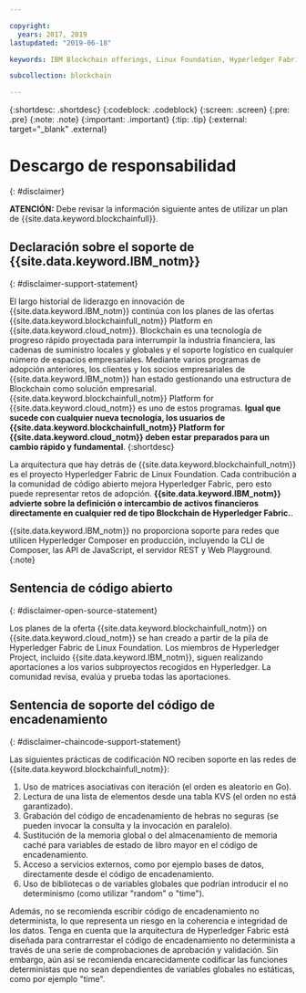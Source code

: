 ```yaml
---

copyright:
  years: 2017, 2019
lastupdated: "2019-06-18"

keywords: IBM Blockchain offerings, Linux Foundation, Hyperledger Fabric, open source, community contribution

subcollection: blockchain

---
```


{:shortdesc: .shortdesc}
{:codeblock: .codeblock}
{:screen: .screen}
{:pre: .pre}
{:note: .note}
{:important: .important}
{:tip: .tip}
{:external: target="_blank" .external}

# Descargo de responsabilidad
{: #disclaimer}

**ATENCIÓN:** Debe revisar la información siguiente antes de utilizar un plan de {{site.data.keyword.blockchainfull}}.

## Declaración sobre el soporte de {{site.data.keyword.IBM_notm}}
{: #disclaimer-support-statement}

El largo historial de liderazgo en innovación de {{site.data.keyword.IBM_notm}} continúa con los planes de las ofertas {{site.data.keyword.blockchainfull_notm}} Platform en {{site.data.keyword.cloud_notm}}. Blockchain es una tecnología de progreso rápido proyectada para interrumpir la industria financiera, las cadenas de suministro locales y globales y el soporte logístico en cualquier número de espacios empresariales. Mediante varios programas de adopción anteriores, los clientes y los socios empresariales de {{site.data.keyword.IBM_notm}} han estado gestionando una estructura de Blockchain como solución empresarial. {{site.data.keyword.blockchainfull_notm}} Platform for {{site.data.keyword.cloud_notm}} es uno de estos programas. **Igual que sucede con cualquier nueva tecnología, los usuarios de {{site.data.keyword.blockchainfull_notm}} Platform for {{site.data.keyword.cloud_notm}} deben estar preparados para un cambio rápido y fundamental**.
{:shortdesc}

La arquitectura que hay detrás de {{site.data.keyword.blockchainfull_notm}} es el proyecto Hyperledger Fabric de Linux Foundation. Cada contribución a la comunidad de código abierto mejora Hyperledger Fabric, pero esto puede representar retos de adopción. **{{site.data.keyword.IBM_notm}} advierte sobre la definición o intercambio de activos financieros<!--, or any assets of value,--> directamente en cualquier red de tipo Blockchain de Hyperledger Fabric.**.

{{site.data.keyword.IBM_notm}} no proporciona soporte para redes que utilicen Hyperledger Composer en producción, incluyendo la CLI de Composer, las API de JavaScript, el servidor REST y Web Playground.
{:note}

## Sentencia de código abierto
{: #disclaimer-open-source-statement}

Los planes de la oferta {{site.data.keyword.blockchainfull_notm}} on {{site.data.keyword.cloud_notm}} se han creado a partir de la pila de Hyperledger Fabric de Linux Foundation. Los miembros de Hyperledger Project, incluido {{site.data.keyword.IBM_notm}}, siguen realizando aportaciones a los varios subproyectos recogidos en Hyperledger.  La comunidad revisa, evalúa y prueba todas las aportaciones.

## Sentencia de soporte del código de encadenamiento
{: #disclaimer-chaincode-support-statement}

Las siguientes prácticas de codificación NO reciben soporte en las redes de {{site.data.keyword.blockchainfull_notm}}:

1. Uso de matrices asociativas con iteración (el orden es aleatorio en Go).
2. Lectura de una lista de elementos desde una tabla KVS (el orden no está garantizado).
3. Grabación del código de encadenamiento de hebras no seguras (se pueden invocar la consulta y la invocación en paralelo).
4. Sustitución de la memoria global o del almacenamiento de memoria caché para variables de estado de libro mayor en el código de encadenamiento.
5. Acceso a servicios externos, como por ejemplo bases de datos, directamente desde el código de encadenamiento.
6. Uso de bibliotecas o de variables globales que podrían introducir el no determinismo (como utilizar "random" o "time").

Además, no se recomienda escribir código de encadenamiento no determinista, lo que representa un riesgo en la coherencia e integridad de los datos. Tenga en cuenta que la arquitectura de Hyperledger Fabric está diseñada para contrarrestar el código de encadenamiento no determinista a través de una serie de comprobaciones de aprobación y validación. Sin embargo, aún así se recomienda encarecidamente codificar las funciones deterministas que no sean dependientes de variables globales no estáticas, como por ejemplo "time".
